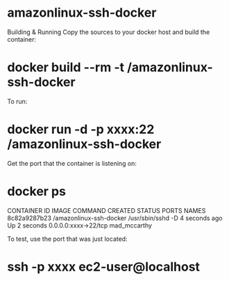 # amazonlinux-ssh-docker

Building & Running
Copy the sources to your docker host and build the container:

# docker build --rm -t <username>/amazonlinux-ssh-docker
  
To run:

# docker run -d -p xxxx:22 <username>/amazonlinux-ssh-docker
  
Get the port that the container is listening on:

# docker ps

CONTAINER ID        IMAGE                 COMMAND             CREATED             STATUS              PORTS                   NAMES
8c82a9287b23        <username>/amazonlinux-ssh-docker   /usr/sbin/sshd -D   4 seconds ago       Up 2 seconds        0.0.0.0:xxxx->22/tcp   mad_mccarthy        

To test, use the port that was just located:

# ssh -p xxxx ec2-user@localhost
